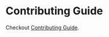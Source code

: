 # Contributing Guide
Checkout [Contributing Guide](https://smriti.omkar.xyz/docs/dev-guide/contribution).